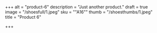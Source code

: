 +++
alt = "product-6"
description = "Just another product."
draft = true
image = "/shoesfull/1.jpeg"
sku = "\"A16\""
thumb = "/shoesthumbs/1.jpeg"
title = "Product 6"

+++
